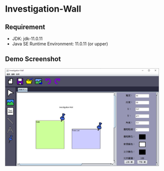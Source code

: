 # Investigation-Wall

## Requirement

- JDK: jdk-11.0.11
- Java SE Runtime Environment: 11.0.11 (or upper)

## Demo Screenshot

![Demo Screenshot](demo.png)